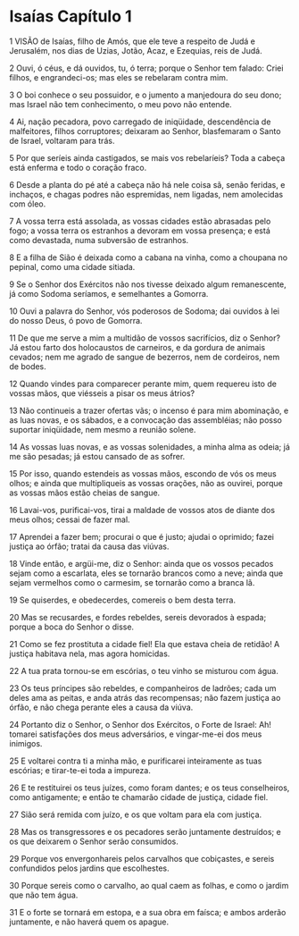# Isaías Capítulo 1

1	VISÃO de Isaías, filho de Amós, que ele teve a respeito de Judá e Jerusalém, nos dias de Uzias, Jotão, Acaz, e Ezequias, reis de Judá.

2	Ouvi, ó céus, e dá ouvidos, tu, ó terra; porque o Senhor tem falado: Criei filhos, e engrandeci-os; mas eles se rebelaram contra mim.

3	O boi conhece o seu possuidor, e o jumento a manjedoura do seu dono; mas Israel não tem conhecimento, o meu povo não entende.

4	Ai, nação pecadora, povo carregado de iniqüidade, descendência de malfeitores, filhos corruptores; deixaram ao Senhor, blasfemaram o Santo de Israel, voltaram para trás.

5	Por que seríeis ainda castigados, se mais vos rebelaríeis? Toda a cabeça está enferma e todo o coração fraco.

6	Desde a planta do pé até a cabeça não há nele coisa sã, senão feridas, e inchaços, e chagas podres não espremidas, nem ligadas, nem amolecidas com óleo.

7	A vossa terra está assolada, as vossas cidades estão abrasadas pelo fogo; a vossa terra os estranhos a devoram em vossa presença; e está como devastada, numa subversão de estranhos.

8	E a filha de Sião é deixada como a cabana na vinha, como a choupana no pepinal, como uma cidade sitiada.

9	Se o Senhor dos Exércitos não nos tivesse deixado algum remanescente, já como Sodoma seríamos, e semelhantes a Gomorra.

10	Ouvi a palavra do Senhor, vós poderosos de Sodoma; dai ouvidos à lei do nosso Deus, ó povo de Gomorra.

11	De que me serve a mim a multidão de vossos sacrifícios, diz o Senhor? Já estou farto dos holocaustos de carneiros, e da gordura de animais cevados; nem me agrado de sangue de bezerros, nem de cordeiros, nem de bodes.

12	Quando vindes para comparecer perante mim, quem requereu isto de vossas mãos, que viésseis a pisar os meus átrios?

13	Não continueis a trazer ofertas vãs; o incenso é para mim abominação, e as luas novas, e os sábados, e a convocação das assembléias; não posso suportar iniqüidade, nem mesmo a reunião solene.

14	As vossas luas novas, e as vossas solenidades, a minha alma as odeia; já me são pesadas; já estou cansado de as sofrer.

15	Por isso, quando estendeis as vossas mãos, escondo de vós os meus olhos; e ainda que multipliqueis as vossas orações, não as ouvirei, porque as vossas mãos estão cheias de sangue.

16	Lavai-vos, purificai-vos, tirai a maldade de vossos atos de diante dos meus olhos; cessai de fazer mal.

17	Aprendei a fazer bem; procurai o que é justo; ajudai o oprimido; fazei justiça ao órfão; tratai da causa das viúvas.

18	Vinde então, e argüi-me, diz o Senhor: ainda que os vossos pecados sejam como a escarlata, eles se tornarão brancos como a neve; ainda que sejam vermelhos como o carmesim, se tornarão como a branca lã.

19	Se quiserdes, e obedecerdes, comereis o bem desta terra.

20	Mas se recusardes, e fordes rebeldes, sereis devorados à espada; porque a boca do Senhor o disse.

21	Como se fez prostituta a cidade fiel! Ela que estava cheia de retidão! A justiça habitava nela, mas agora homicidas.

22	A tua prata tornou-se em escórias, o teu vinho se misturou com água.

23	Os teus príncipes são rebeldes, e companheiros de ladrões; cada um deles ama as peitas, e anda atrás das recompensas; não fazem justiça ao órfão, e não chega perante eles a causa da viúva.

24	Portanto diz o Senhor, o Senhor dos Exércitos, o Forte de Israel: Ah! tomarei satisfações dos meus adversários, e vingar-me-ei dos meus inimigos.

25	E voltarei contra ti a minha mão, e purificarei inteiramente as tuas escórias; e tirar-te-ei toda a impureza.

26	E te restituirei os teus juízes, como foram dantes; e os teus conselheiros, como antigamente; e então te chamarão cidade de justiça, cidade fiel.

27	Sião será remida com juízo, e os que voltam para ela com justiça.

28	Mas os transgressores e os pecadores serão juntamente destruídos; e os que deixarem o Senhor serão consumidos.

29	Porque vos envergonhareis pelos carvalhos que cobiçastes, e sereis confundidos pelos jardins que escolhestes.

30	Porque sereis como o carvalho, ao qual caem as folhas, e como o jardim que não tem água.

31	E o forte se tornará em estopa, e a sua obra em faísca; e ambos arderão juntamente, e não haverá quem os apague.

